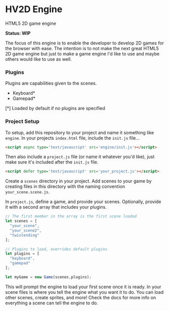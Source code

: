 # HV2D Engine
HTML5 2D game engine

**Status: WIP**

The focus of this engine is to enable the developer to develop 2D games for the browser with ease. The intention is to not make the next great HTML5 2D game engine but just to make a game engine I'd like to use and maybe others would like to use as well.

### Plugins
Plugins are capabilities given to the scenes.
- Keyboard*
- Gamepad*

[*] Loaded by default if no plugins are specified

### Project Setup

To setup, add this repository to your project and name it something like `engine`.
In your projects `index.html` file, include the `init.js` file...
```html
<script async type='text/javascript' src='engine/init.js'></script>
```
Then also include a `project.js` file (or name it whatever you'd like), just make sure it's included after the `init.js` file.
```html
<script defer type='text/javascript' src='your_project.js'></script>
```
Create a `scenes` directory in your project. Add scenes to your game by creating files in this directory with the naming convention `your_scene.scene.js`.

In `project.js`, define a game, and provide your scenes. Optionally, provide it with a second array that includes your plugins.
```js
// The first member in the array is the first scene loaded
let scenes = [
  "your_scene",
  "your_scene2",
  "twistending"
];

// Plugins to load, overrides default plugins
let plugins = [
  "keyboard",
  "gamepad"
];

let myGame = new Game(scenes,plugins);
```
This will prompt the engine to load your first scene once it is ready. In your scene files is where you tell the engine what you want it to do. You can load other scenes, create sprites, and more! Check the docs for more info on everything a scene can tell the engine to do.
